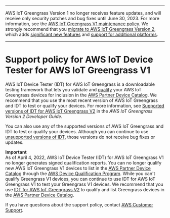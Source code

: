 --------

AWS IoT Greengrass Version 1 no longer receives feature updates, and will receive only security patches and bug fixes until June 30, 2023\. For more information, see the [AWS IoT Greengrass V1 maintenance policy](https://docs.aws.amazon.com/greengrass/v1/developerguide/maintenance-policy.html)\. We strongly recommend that you [migrate to AWS IoT Greengrass Version 2](https://docs.aws.amazon.com/greengrass/v2/developerguide/move-from-v1.html), which adds [significant new features](https://docs.aws.amazon.com/greengrass/v2/developerguide/greengrass-v2-whats-new.html) and [support for additional platforms](https://docs.aws.amazon.com/greengrass/v2/developerguide/operating-system-feature-support-matrix.html)\.

--------

# Support policy for AWS IoT Device Tester for AWS IoT Greengrass V1<a name="idt-support-policy"></a>

AWS IoT Device Tester \(IDT\) for AWS IoT Greengrass is a downloadable testing framework that lets you validate and [qualify](https://aws.amazon.com/partners/dqp/) your AWS IoT Greengrass devices for inclusion in the [AWS Partner Device Catalog](https://devices.amazonaws.com/)\. We recommend that you use the most recent version of AWS IoT Greengrass and IDT to test or qualify your devices\. For more information, see [Supported versions of IDT for AWS IoT Greengrass V2](https://docs.aws.amazon.com/greengrass/v2/developerguide/dev-test-versions.html) in the *AWS IoT Greengrass Version 2 Developer Guide*\.

You can also use any of the supported versions of AWS IoT Greengrass and IDT to test or qualify your devices\. Although you can continue to use [unsupported versions of IDT](dev-test-versions.md#idt-unsupported-versions), those versions do not receive bug fixes or updates\.

**Important**  
As of April 4, 2022, AWS IoT Device Tester \(IDT\) for AWS IoT Greengrass V1 no longer generates signed qualification reports\. You can no longer qualify new AWS IoT Greengrass V1 devices to list in the [AWS Partner Device Catalog](https://devices.amazonaws.com/) through the [AWS Device Qualification Program](http://aws.amazon.com/partners/programs/dqp/)\. While you can't qualify Greengrass V1 devices, you can continue to use IDT for AWS IoT Greengrass V1 to test your Greengrass V1 devices\. We recommend that you use [IDT for AWS IoT Greengrass V2](https://docs.aws.amazon.com/greengrass/v2/developerguide/device-tester-for-greengrass-ug.html) to qualify and list Greengrass devices in the [AWS Partner Device Catalog](https://devices.amazonaws.com/)\.

If you have questions about the support policy, contact [AWS Customer Support](https://aws.amazon.com/contact-us/)\.